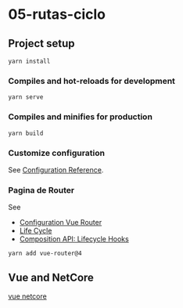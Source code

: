# 05-rutas-ciclo

## Project setup
```
yarn install
```

### Compiles and hot-reloads for development
```
yarn serve
```

### Compiles and minifies for production
```
yarn build
```

### Customize configuration
See [Configuration Reference](https://cli.vuejs.org/config/).




### Pagina de Router

See 

- [Configuration Vue Router](https://router.vuejs.org/installation.html#direct-download-cdn)
- [Life Cycle](https://vuejs.org/guide/essentials/lifecycle.html#lifecycle-diagram)
- [Composition API: Lifecycle Hooks](https://vuejs.org/api/composition-api-lifecycle.html)


```
yarn add vue-router@4
```

## Vue and NetCore

[vue netcore](https://www.youtube.com/watch?v=qS833HGKPD8)